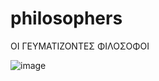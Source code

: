 # philosophers
ΟΙ ΓΕΥΜΑΤΙΖΟΝΤΕΣ ΦΙΛΟΣΟΦΟΙ

![image](https://user-images.githubusercontent.com/73405731/153401286-ef7133b2-918c-4b5a-9d44-1df5e321f542.png)
